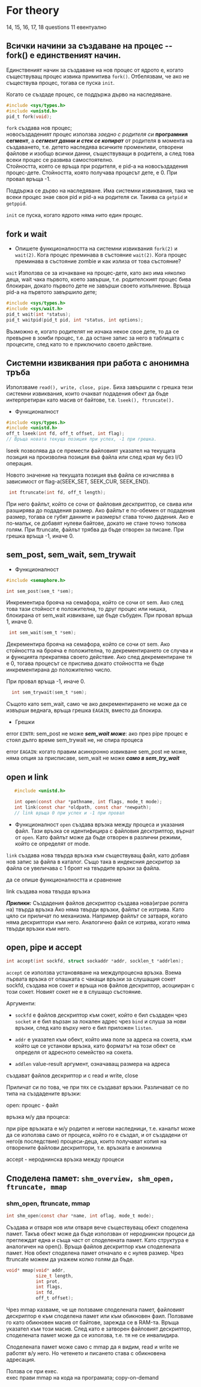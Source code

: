 # For theory

14, 15, 16, 17, 18 questions
11 евентуално

## Всички начини за създаване на процес -- fork() е единственият начин. 

Единственият начин за създаване на нов процес от ядрото е, когато съществуващ процес извика примитива ```fork()```. Отбелязвам, че ако не съществува процес, тогава се пуска ```init```.   

Когато се създаде процес, се поддържа дърво на наследяване.

```c
#include <sys/types.h>
#include <unistd.h>
pid_t fork(void);
```

```fork``` създава нов процес;    
новосъздаденият процес използва *заедно с родителя си* **програмния сегмент**, а ***сегмент данни и стек се копират*** от родителя в момента на създаването, т.е. детето наследява всичките променливи, отворени файлове и изобщо всички данни, съществуващи в родителя, а след това всеки процес се развива самостоятелно.   
Стойността, която се връща при родителя, е pid-а на новосъздадения процес-дете. Стойността, която получава процесът дете, е 0.
При провал връща -1.

Поддържа се дърво на наследяване. 
Има системни извиквания, така че всеки процес знае своя pid и pid-a на родителя си. Такива са ```getpid``` и ```getppid```.

```init``` се пуска, когато ядрото няма нито един процес.


## fork и wait

* Опишете функционалността на системни извиквания ```fork(2)``` и ```wait(2)```. Кога процес преминава в състояние ```wait(2)```. Кога процес преминава в състояние zombie и как излиза от това състояние?

```wait```
Използва се за изчакване на процес-дете, като ако има няколко деца, wait чака първото, което завърши, т.е. родителският процес бива блокиран, докато първото дете не завърши своето изпълнение.
Връща pid-а на първтото завършило дете;

```c
#include <sys/types.h>
#include <sys/wait.h>
pid_t wait(int *status);
pid_t waitpid(pid_t pid, int *status, int options);
```
Възможно е, когато родителят не изчака некое свое дете, то да се превърне в зомби процес, т.е. да остане запис за него в таблицата с процесите, след като то е приключило своето действие.


## Системни извиквания при работа с анонимна тръба

Използваме ```read(), write, close, pipe.```
Биха завършили с грешка тези системни извиквания, които очакват подадения обект да бъде интерпретиран като масив от байтове, т.е.  ```lseek(), ftruncate().```

* Функционалност
```c
#include <sys/types.h>
#include <unistd.h>
off_t lseek(int fd, off_t offset, int flag);
// Връща новата текуща позиция при успех, -1 при грешка.
```
lseek позволява да се премести файловият указател на текущата позиция на произволна позиция във файла или след края му без I/O операция.

Новото значение на текущата позиция във файла се изчислява в зависимост от flag-а(SEEK_SET, SEEK_CUR, SEEK_END). 

```c
 int ftruncate(int fd, off_t length);
```
При него файлът, който се сочи от файловия дескприптор, се свива или разширява до подадения размер. Ако файлът е по-обемен от подадения размер, тогава се губят данните и размерът става точно дадения. Ако е по-малък, се добавят нулеви байтове, докато не стане точно толкова голям. При ftruncate, файлът трябва да бъде отворен за писане.
При грешка връща -1, иначе 0.


## sem_post, sem_wait, sem_trywait

* Функционалност

```c
#include <semaphore.h>

int sem_post(sem_t *sem);
```
Инкрементира брояча на семафора, който се сочи от sem. Ако след това тази стойност е положителна, то друг процес или нишка, блокирана от sem_wait извикване, ще бъде събуден. 
При провал връща 1, иначе 0. 

```c
 int sem_wait(sem_t *sem);
```
Декрементира брояча на семафора, който се сочи от sem. 
Ако стойността на брояча е положителна, то декрементирането се случва и и функцията прекратява своето действие. Ако след декрементиране тя е 0, тогава процесът се приспива докато стойността не бъде инкрементирана до положително число.  

При провал връща -1, иначе 0.

```c
  int sem_trywait(sem_t *sem);
```

Същото като sem_wait, само че ако декрементирането не може да се извърши веднага, връща грешка ```EAGAIN```, вместо да блокира.

* Грешки

error ```EINTR```\:
sem_post не може
***sem_wait може***\: ако през pipe процес е стоял дълго време
sem_trywait не, не спира процеса

error ```EAGAIN```\: когато правим асинхронно извикване
sem_post не може, няма опция за присписаве, 
sem_wait не може
***само в sem_try_wait***

## open и link

```c
   #include <unistd.h>

   int open(const char *pathname, int flags, mode_t mode);
   int link(const char *oldpath, const char *newpath);
   // link връща 0 при успех и -1 при провал
```
* Функционалност
```open``` създава връзка между процеса и указания файл. Тази връзка се идентифицира с файловия десктриптор, върнат от ```open```. Като файлът може да бъде отворен в различни режими, който се определят от mode.  

```link``` създава нова твърда връзка към съществуващ файл, като добавя нов запис за файла в каталог. Също така в индексния дескритор за файла се увеличава с 1 броят на твърдите връзки за файла. 

да се опише функционалността и сравнение

link създава нова твърда връзка

***Прилики\:***
Създадения файлов дескриптор създава нова(играе ролята на) твърда връзка
Ако няма твърди връзки, файлът се изтрива.
Като цяло си приличат по механизма. Например файлът се затваря, когато няма дескриптори към него. Аналогично файл се изтрива, когато няма твърди връзки към него.

## open, pipe и accept
```c
int accept(int sockfd, struct sockaddr *addr, socklen_t *addrlen);

```  
```accept``` се използва установяване на междупроцесна връзка. Взема първата връзка от опашката с чакащи връзки за слушащия сокет sockfd, създава нов сокет и връща нов файлов дескриптор, асоцииран с този сокет. Новият сокет не е в слушащо състояние. 

Аргументи\:
* ```sockfd``` е файлов дескриптор към сокет, който е бил създаден чрез ```socket``` и е бил вързан за локален адрес чрез ```bind``` и слуша за нови връзки, след като върху него е бил приложен ```listen```.

* ```addr``` е указател към обект, който има поле за адреса на сокета, към който ще се установи връзка, като форматът на този обект се определя от адресното семейство на сокета. 

* ```addlen``` value-result аргумент, означаващ размера на адреса

създават файлов дескриптор и с read и write, close

Приличат си по това, че при тях се създават връзки. Различават се по типа на създадените връзки\:

open\: процес - файл

връзка м/у два процеса\:

при pipe връзката е м/у родител и негови наследници, т.е. каналът може да се използва само от процеса, който го е създал, и от създадени от него(в последствие) процеси-деца, които получават копия на отворените файлови дескриптори, т.е. връзката е анонимна

accept - нероднинска връзка между процеси


## Споделена памет\: ```shm_overview, shm_open, ftruncate, mmap```

### shm_open, ftruncate, mmap

```c
int shm_open(const char *name, int oflag, mode_t mode);

```

Създава и отваря нов или отваря вече съществуващ обект споделена памет. Такъв обект може да бъде използван от нероднински процеси да преглеждат една и съща част от споделената памет. 
Като структура е аналогичен на open().
Връща файлов дескритпор към споделената памет.
Нов обект споделена памет отначало е с нулев размер. Чрез ftruncate можем да укажем колко голям да бъде. 

```c
void* mmap(void* addr, 
           size_t length, 
           int prot, 
           int flags,
           int fd, 
           off_t offset);
```

Чрез mmap казваме, че ще ползваме споделената памет, файловият дескриптор е към споделена памет или към обикновен фаил. Ползваме го като обикновен масив от байтове, зарежда се в RAM-та. Връща указател към този масив. 
След като е затворен файловият дескриптор, споделената памет може да се използва, т.е. тя не се инвалидира.

Споделената памет може само с mmap да я видим, read и write не работят в/у него. Но четенето и писането става с обикновена адресация. 

Ползва се при exec.  
еxec прави mmap на кода на програмата;
copy-on-demand
